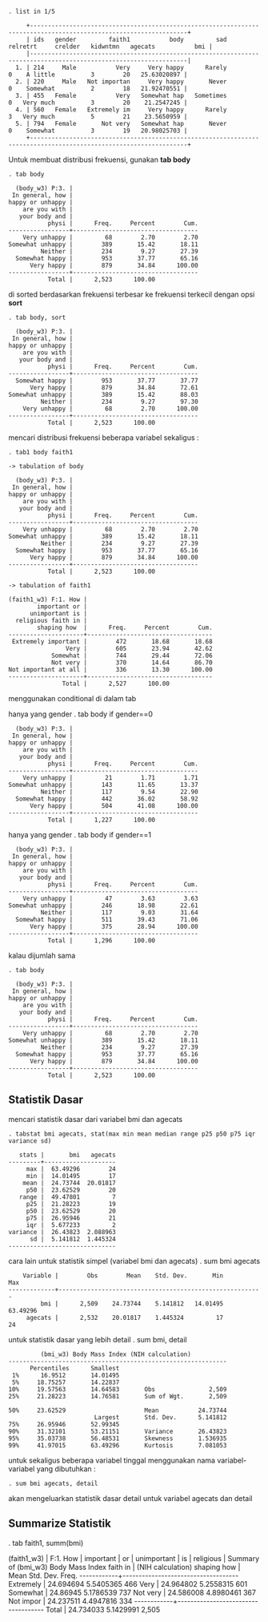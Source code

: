
    . list in 1/5

         +------------------------------------------------------------------------------------------------------------------+
         | ids   gender         faith1           body         sad   relretrt     crelder   kidwntmn   agecats           bmi |
         |------------------------------------------------------------------------------------------------------------------|
      1. | 214     Male           Very     Very happy      Rarely          0    A little          3        20   25.63020897 |
      2. | 220     Male   Not importan     Very happy       Never          0    Somewhat          2        18   21.92470551 |
      3. | 455   Female           Very   Somewhat hap   Sometimes          0   Very much          3        20    21.2547245 |
      4. | 560   Female   Extremely im     Very happy      Rarely          3   Very much          5        21    23.5650959 |
      5. | 794   Female       Not very   Somewhat hap       Never          0    Somewhat          3        19   20.98025703 |
         +------------------------------------------------------------------------------------------------------------------+


Untuk membuat distribusi frekuensi, gunakan **tab body**

    . tab body

      (body_w3) P:3. |
     In general, how |
    happy or unhappy |
        are you with |
       your body and |
               physi |      Freq.     Percent        Cum.
    -----------------+-----------------------------------
        Very unhappy |         68        2.70        2.70
    Somewhat unhappy |        389       15.42       18.11
             Neither |        234        9.27       27.39
      Somewhat happy |        953       37.77       65.16
          Very happy |        879       34.84      100.00
    -----------------+-----------------------------------
               Total |      2,523      100.00

di sorted berdasarkan frekuensi terbesar ke frekuensi terkecil dengan opsi **sort**

    . tab body, sort

      (body_w3) P:3. |
     In general, how |
    happy or unhappy |
        are you with |
       your body and |
               physi |      Freq.     Percent        Cum.
    -----------------+-----------------------------------
      Somewhat happy |        953       37.77       37.77
          Very happy |        879       34.84       72.61
    Somewhat unhappy |        389       15.42       88.03
             Neither |        234        9.27       97.30
        Very unhappy |         68        2.70      100.00
    -----------------+-----------------------------------
               Total |      2,523      100.00

mencari distribusi frekuensi beberapa variabel sekaligus :

    . tab1 body faith1

    -> tabulation of body  

      (body_w3) P:3. |
     In general, how |
    happy or unhappy |
        are you with |
       your body and |
               physi |      Freq.     Percent        Cum.
    -----------------+-----------------------------------
        Very unhappy |         68        2.70        2.70
    Somewhat unhappy |        389       15.42       18.11
             Neither |        234        9.27       27.39
      Somewhat happy |        953       37.77       65.16
          Very happy |        879       34.84      100.00
    -----------------+-----------------------------------
               Total |      2,523      100.00

    -> tabulation of faith1  

    (faith1_w3) F:1. How |
            important or |
          unimportant is |
      religious faith in |
            shaping how  |      Freq.     Percent        Cum.
    ---------------------+-----------------------------------
     Extremely important |        472       18.68       18.68
                    Very |        605       23.94       42.62
                Somewhat |        744       29.44       72.06
                Not very |        370       14.64       86.70
    Not important at all |        336       13.30      100.00
    ---------------------+-----------------------------------
                   Total |      2,527      100.00

menggunakan conditional di dalam tab

hanya yang gender
    . tab body if gender==0

      (body_w3) P:3. |
     In general, how |
    happy or unhappy |
        are you with |
       your body and |
               physi |      Freq.     Percent        Cum.
    -----------------+-----------------------------------
        Very unhappy |         21        1.71        1.71
    Somewhat unhappy |        143       11.65       13.37
             Neither |        117        9.54       22.90
      Somewhat happy |        442       36.02       58.92
          Very happy |        504       41.08      100.00
    -----------------+-----------------------------------
               Total |      1,227      100.00


hanya yang gender
    .  tab body if gender==1

      (body_w3) P:3. |
     In general, how |
    happy or unhappy |
        are you with |
       your body and |
               physi |      Freq.     Percent        Cum.
    -----------------+-----------------------------------
        Very unhappy |         47        3.63        3.63
    Somewhat unhappy |        246       18.98       22.61
             Neither |        117        9.03       31.64
      Somewhat happy |        511       39.43       71.06
          Very happy |        375       28.94      100.00
    -----------------+-----------------------------------
               Total |      1,296      100.00

kalau dijumlah sama

    . tab body

      (body_w3) P:3. |
     In general, how |
    happy or unhappy |
        are you with |
       your body and |
               physi |      Freq.     Percent        Cum.
    -----------------+-----------------------------------
        Very unhappy |         68        2.70        2.70
    Somewhat unhappy |        389       15.42       18.11
             Neither |        234        9.27       27.39
      Somewhat happy |        953       37.77       65.16
          Very happy |        879       34.84      100.00
    -----------------+-----------------------------------
               Total |      2,523      100.00

## Statistik Dasar
mencari statistik dasar dari variabel bmi dan agecats

    . tabstat bmi agecats, stat(max min mean median range p25 p50 p75 iqr variance sd)

       stats |       bmi   agecats
    ---------+--------------------
         max |  63.49296        24
         min |  14.01495        17
        mean |  24.73744  20.01817
         p50 |  23.62529        20
       range |  49.47801         7
         p25 |  21.28223        19
         p50 |  23.62529        20
         p75 |  26.95946        21
         iqr |  5.677233         2
    variance |  26.43823  2.088963
          sd |  5.141812  1.445324
    ------------------------------

cara lain untuk statistik simpel (variabel bmi dan agecats)
    . sum bmi agecats

        Variable |        Obs        Mean    Std. Dev.       Min        Max
    -------------+---------------------------------------------------------
             bmi |      2,509    24.73744    5.141812   14.01495   63.49296
         agecats |      2,532    20.01817    1.445324         17         24


untuk statistik dasar yang lebih detail
    . sum bmi, detail

             (bmi_w3) Body Mass Index (NIH calculation)
    -------------------------------------------------------------
          Percentiles      Smallest
     1%      16.9512       14.01495
     5%     18.75257       14.22837
    10%     19.57563       14.64583       Obs               2,509
    25%     21.28223       14.76581       Sum of Wgt.       2,509

    50%     23.62529                      Mean           24.73744
                            Largest       Std. Dev.      5.141812
    75%     26.95946       52.99345
    90%     31.32101       53.21151       Variance       26.43823
    95%     35.03738       56.48531       Skewness       1.536935
    99%     41.97015       63.49296       Kurtosis       7.081053

untuk sekaligus beberapa variabel tinggal menggunakan nama variabel-variabel yang dibutuhkan :

    . sum bmi agecats, detail
akan mengeluarkan statistik dasar detail untuk variabel agecats dan detail


## Summarize Statistik
. tab faith1, summ(bmi)

(faith1_w3) |
   F:1. How |
  important |
         or |
unimportant |
         is |
  religious | Summary of (bmi_w3) Body Mass Index
   faith in |          (NIH calculation)
shaping how |        Mean   Std. Dev.       Freq.
------------+------------------------------------
  Extremely |   24.694694   5.5405365         466
       Very |   24.964802   5.2558315         601
   Somewhat |    24.86945   5.1786539         737
   Not very |   24.586008   4.8980461         367
  Not impor |   24.237511   4.4947816         334
------------+------------------------------------
      Total |   24.734033   5.1429991       2,505
